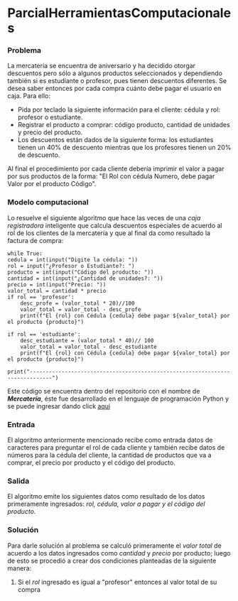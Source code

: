 # ParcialHerramientasComputacionales

### Problema
 La mercatería se encuentra de aniversario y ha decidido otorgar descuentos pero sólo a algunos productos seleccionados y dependiendo también si es estudiante o profesor, pues tienen descuentos diferentes. Se desea saber entonces por cada compra cuánto debe pagar el usuario en caja. Para ello:
 
- Pida por teclado la siguiente información para el cliente: cédula y rol: profesor o estudiante.
- Registrar el producto a comprar: código producto, cantidad de unidades y precio del producto.
- Los descuentos están dados de la siguiente forma: los estudiantes tienen un 40% de descuento mientras que los profesores tienen un 20% de descuento.

Al final el procedimiento por cada cliente debería imprimir el valor a pagar por sus productos de la forma: "El Rol con cédula Numero, debe pagar Valor por el producto Código".

### Modelo computacional

Lo resuelve el siguiente algoritmo que hace las veces  de una *caja registradora* inteligente que calcula descuentos especiales de acuerdo al rol de los clientes de la mercatería y que al final da como resultado la factura de compra: 

    while True:
    cedula = int(input("Digite la cédula: "))
    rol = input("¿Profesor o Estudiante?: ")
    producto = int(input("Código del producto: "))
    cantidad = int(input("¿Cantidad de unidades?: "))
    precio = int(input("Precio: "))
    valor_total = cantidad * precio
    if rol == 'profesor':
        desc_profe = (valor_total * 20)//100
        valor_total = valor_total - desc_profe
        print(f"El {rol} con Cédula {cedula} debe pagar ${valor_total} por el producto {producto}")

    if rol == 'estudiante':
        desc_estudiante = (valor_total * 40)// 100
        valor_total = valor_total - desc_estudiante
        print(f"El {rol} con Cédula {cedula} debe pagar ${valor_total} por el producto {producto}")
        
    print("-----------------------------------------------------------------------------")
  Este código se encuentra dentro del repositorio con el nombre de ***Mercatería***, éste fue desarrollado en el lenguaje de programación Python y se puede ingresar dando click [aqui](https://github.com/Deaf2234/ParcialHerramientasComputacionales/blob/master/Mercater%C3%ADa.py)

### Entrada
El algoritmo anteriormente mencionado recibe como entrada datos de caracteres para preguntar el rol de cada cliente y también recibe datos de números para la cédula del cliente, la cantidad de productos que va a comprar, el precio por producto y el código del producto.

### Salida
El algoritmo emite los siguientes datos como resultado de los datos primeramente ingresados: *rol, cédula, valor a pagar y el código del producto.*

### Solución
Para darle solución al problema se calculó primeramente el *valor total* de acuerdo a los datos ingresados como *cantidad* y *precio* por producto; luego de esto se procedió a crear dos condiciones planteadas de la siguiente manera:

 1. Si el *rol* ingresado es igual a "profesor" entonces al valor total de su compra 

<!--stackedit_data:
eyJoaXN0b3J5IjpbLTUzNzA0OTQ3MCwtMjEyNjQ0NDEyNSwtMT
ExNDI4MTM4M119
-->